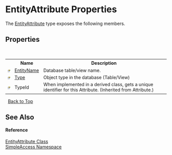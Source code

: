# EntityAttribute Properties
 

The <a href="f2f90d8d-efcb-ce9e-c7f6-51b29330a0f9">EntityAttribute</a> type exposes the following members.


## Properties
&nbsp;<table><tr><th></th><th>Name</th><th>Description</th></tr><tr><td>![Public property](media/pubproperty.gif "Public property")</td><td><a href="383073a6-5144-1e39-ee95-822861876778">EntityName</a></td><td>
Database table/view name.</td></tr><tr><td>![Public property](media/pubproperty.gif "Public property")</td><td><a href="d7d27b91-e579-8af0-57b2-879718f827e4">Type</a></td><td>
Object type in the database (Table/View)</td></tr><tr><td>![Public property](media/pubproperty.gif "Public property")</td><td>TypeId</td><td>
When implemented in a derived class, gets a unique identifier for this Attribute.
 (Inherited from Attribute.)</td></tr></table>&nbsp;
<a href="#entityattribute-properties">Back to Top</a>

## See Also


#### Reference
<a href="f2f90d8d-efcb-ce9e-c7f6-51b29330a0f9">EntityAttribute Class</a><br /><a href="5b81da8e-9a02-e6f3-6346-ccc62ec531d3">SimpleAccess Namespace</a><br />